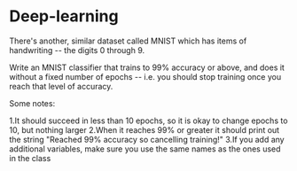 # Deep-learning
There's another, similar dataset called MNIST which has items of handwriting -- the digits 0 through 9.

Write an MNIST classifier that trains to 99% accuracy or above, and does it without a fixed number of epochs -- i.e. you should stop training once you reach that level of accuracy.

Some notes:

1.It should succeed in less than 10 epochs, so it is okay to change epochs to 10, but nothing larger
2.When it reaches 99% or greater it should print out the string "Reached 99% accuracy so cancelling training!"
3.If you add any additional variables, make sure you use the same names as the ones used in the class
